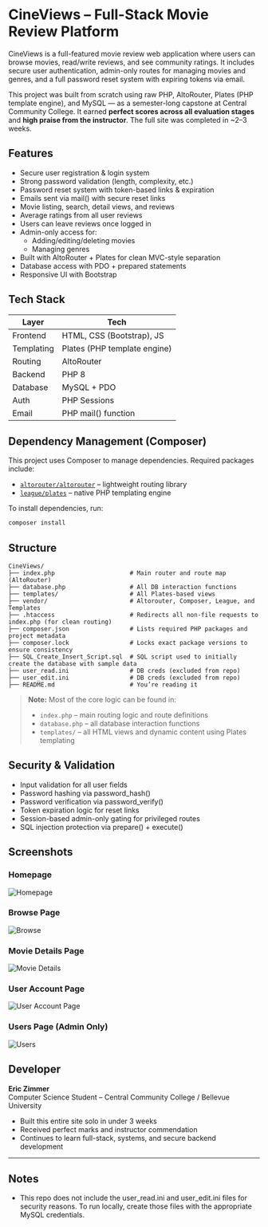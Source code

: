 # CineViews – Full-Stack Movie Review Platform

CineViews is a full-featured movie review web application where users can browse movies, read/write reviews, and see community ratings. It includes secure user authentication, admin-only routes for managing movies and genres, and a full password reset system with expiring tokens via email.

This project was built from scratch using raw PHP, AltoRouter, Plates (PHP template engine), and MySQL — as a semester-long capstone at Central Community College. It earned **perfect scores across all evaluation stages** and **high praise from the instructor**. The full site was completed in ~2–3 weeks.

## Features

- Secure user registration & login system
- Strong password validation (length, complexity, etc.)
- Password reset system with token-based links & expiration
- Emails sent via mail() with secure reset links
- Movie listing, search, detail views, and reviews
- Average ratings from all user reviews
- Users can leave reviews once logged in
- Admin-only access for:
  - Adding/editing/deleting movies
  - Managing genres
- Built with AltoRouter + Plates for clean MVC-style separation
- Database access with PDO + prepared statements
- Responsive UI with Bootstrap

## Tech Stack

| Layer         | Tech                          |
|---------------|-------------------------------|
| Frontend      | HTML, CSS (Bootstrap), JS     |
| Templating    | Plates (PHP template engine)  |
| Routing       | AltoRouter                    |
| Backend       | PHP 8                         |
| Database      | MySQL + PDO                   |
| Auth          | PHP Sessions                  |
| Email         | PHP mail() function           |

## Dependency Management (Composer)

This project uses Composer to manage dependencies. Required packages include:

- [`altorouter/altorouter`](https://github.com/dannyvankooten/AltoRouter) – lightweight routing library
- [`league/plates`](https://platesphp.com/) – native PHP templating engine

To install dependencies, run:

```bash
composer install
```

## Structure
```
CineViews/
├── index.php                     # Main router and route map (AltoRouter)
├── database.php                  # All DB interaction functions
├── templates/                    # All Plates-based views
├── vendor/                       # Altorouter, Composer, League, and Templates
├── .htaccess                     # Redirects all non-file requests to index.php (for clean routing)
├── composer.json                 # Lists required PHP packages and project metadata
├── composer.lock                 # Locks exact package versions to ensure consistency
├── SQL_Create_Insert_Script.sql  # SQL script used to initially create the database with sample data
├── user_read.ini                 # DB creds (excluded from repo)
├── user_edit.ini                 # DB creds (excluded from repo)
├── README.md                     # You’re reading it
```

> **Note:** Most of the core logic can be found in:
> - `index.php` – main routing logic and route definitions
> - `database.php` – all database interaction functions
> - `templates/` – all HTML views and dynamic content using Plates templating

## Security & Validation

- Input validation for all user fields
- Password hashing via password_hash()
- Password verification via password_verify()
- Token expiration logic for reset links
- Session-based admin-only gating for privileged routes
- SQL injection protection via prepare() + execute()

## Screenshots

### Homepage
![Homepage](images/CineViews-Home.png)

### Browse Page
![Browse](images/CineViews-Browse.png)

### Movie Details Page
![Movie Details](images/CineViews-Movie.png)

### User Account Page
![User Account Page](images/CineViews-AccountInfo.png)

### Users Page (Admin Only)
![Users](images/CineViews-Users.png)

## Developer

**Eric Zimmer**  
Computer Science Student – Central Community College / Bellevue University  
- Built this entire site solo in under 3 weeks  
- Received perfect marks and instructor commendation  
- Continues to learn full-stack, systems, and secure backend development

---

## Notes

- This repo does not include the user_read.ini and user_edit.ini files for security reasons. To run locally, create those files with the appropriate MySQL credentials.
